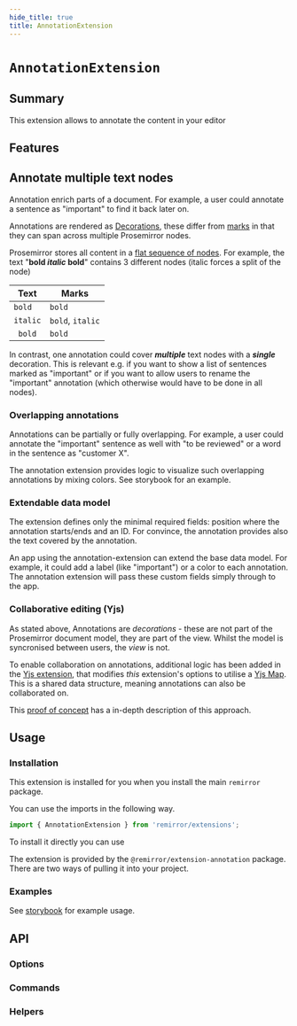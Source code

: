 ```yaml
---
hide_title: true
title: AnnotationExtension
---
```


# `AnnotationExtension`

## Summary

This extension allows to annotate the content in your editor

## Features

## Annotate multiple text nodes

Annotation enrich parts of a document. For example, a user could annotate a sentence as "important" to find it back later on.

Annotations are rendered as [Decorations](https://prosemirror.net/docs/ref/#view.Decorations), these differ from [marks](https://prosemirror.net/docs/ref/#model.Mark) in that they can span across multiple Prosemirror nodes.

Prosemirror stores all content in a [flat sequence of nodes](https://prosemirror.net/docs/guide/#doc). For example, the text "**bold _italic_ bold**" contains 3 different nodes (italic forces a split of the node)

| Text     | Marks            |
| -------- | ---------------- |
| `bold `  | `bold`           |
| `italic` | `bold`, `italic` |
| ` bold`  | `bold`           |

In contrast, one annotation could cover **_multiple_** text nodes with a **_single_** decoration. This is relevant e.g. if you want to show a list of sentences marked as "important" or if you want to allow users to rename the "important" annotation (which otherwise would have to be done in all nodes).

### Overlapping annotations

Annotations can be partially or fully overlapping. For example, a user could annotate the "important" sentence as well with "to be reviewed" or a word in the sentence as "customer X".

The annotation extension provides logic to visualize such overlapping annotations by mixing colors. See storybook for an example.

### Extendable data model

The extension defines only the minimal required fields: position where the annotation starts/ends and an ID. For convince, the annotation provides also the text covered by the annotation.

An app using the annotation-extension can extend the base data model. For example, it could add a label (like "important") or a color to each annotation. The annotation extension will pass these custom fields simply through to the app.

### Collaborative editing (Yjs)

As stated above, Annotations are _decorations_ - these are not part of the Prosemirror document model, they are part of the view. Whilst the model is syncronised between users, the _view_ is not.

To enable collaboration on annotations, additional logic has been added in the [Yjs extension](https://github.com/remirror/remirror/tree/main/packages/remirror__extension-yjs#readme), that modifies _this_ extension's options to utilise a [Yjs Map](https://docs.yjs.dev/api/shared-types/y.map). This is a shared data structure, meaning annotations can also be collaborated on.

This [proof of concept](https://github.com/collaborne/remirror-yjs-webrtc-demo/#readme) has a in-depth description of this approach.

## Usage

### Installation

This extension is installed for you when you install the main `remirror` package.

You can use the imports in the following way.

```ts
import { AnnotationExtension } from 'remirror/extensions';
```

To install it directly you can use

The extension is provided by the `@remirror/extension-annotation` package. There are two ways of pulling it into your project.

### Examples

See [storybook](https://remirror.vercel.app/?path=/story/extensions-annotation--basic) for example usage.

## API

### Options

### Commands

### Helpers
